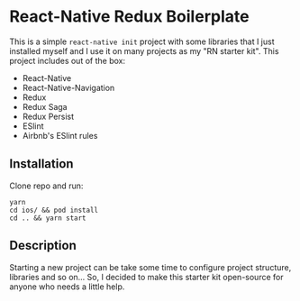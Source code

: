 # React-Native Redux Boilerplate

This is a simple `react-native init` project with some libraries that I just installed myself and I use it on many projects as my "RN starter kit". This project includes out of the box:

* React-Native
* React-Native-Navigation
* Redux
* Redux Saga
* Redux Persist
* ESlint
* Airbnb's ESlint rules


## Installation

Clone repo and run:

```
yarn
cd ios/ && pod install
cd .. && yarn start
```

## Description

Starting a new project can be take some time to configure project structure, libraries and so on... So, I decided to make this starter kit open-source for anyone who needs a little help.
